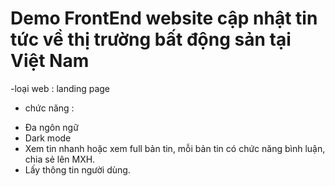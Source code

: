 # Demo FrontEnd website cập nhật tin tức về thị trường bất động sản tại Việt Nam

-loại web : landing page
- chức năng : 
+ Đa ngôn ngữ
+ Dark mode
+ Xem tin nhanh hoặc xem full bản tin, mỗi bản tin có chức năng bình luận, chia sẻ lên MXH.
+ Lấy thông tin người dùng. 
